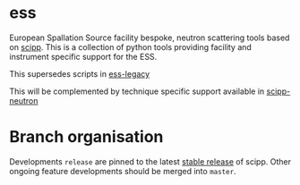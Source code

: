 # ess

European Spallation Source facility bespoke, neutron scattering tools based on [scipp](https://github.com/scipp/scipp). This is a collection of python tools providing facility and instrument specific support for the ESS.

This supersedes scripts in [ess-legacy](https://github.com/scipp/ess-legacy)

This will be complemented by technique specific support available in [scipp-neutron](https://github.com/scipp/scipp-neutron)

# Branch organisation

Developments `release` are pinned to the latest [stable release](https://github.com/scipp/scipp/tags) of scipp. Other ongoing feature developments should be merged into `master`.
